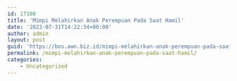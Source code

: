 ```yaml
---
id: 17108
title: 'Mimpi Melahirkan Anak Perempuan Pada Saat Hamil'
date: '2023-07-31T14:22:34+00:00'
author: admin
layout: post
guid: 'https://bos.awn.biz.id/mimpi-melahirkan-anak-perempuan-pada-saat-hamil/'
permalink: /mimpi-melahirkan-anak-perempuan-pada-saat-hamil/
categories:
    - Uncategorized
---
```



